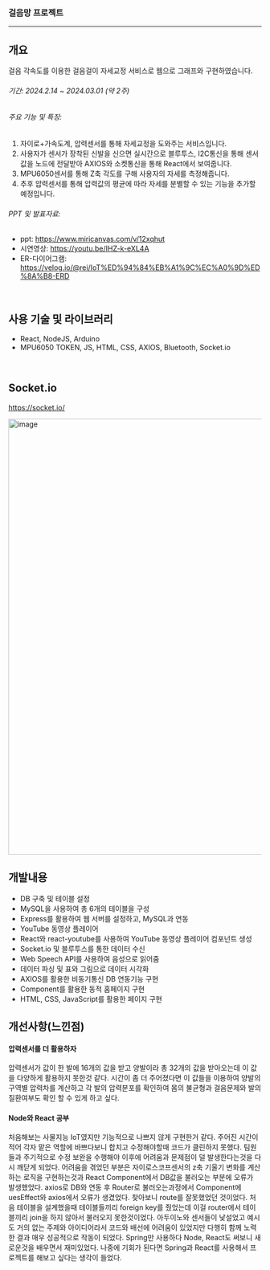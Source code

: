### 걸음망 프로젝트
---

 
## 개요
걸음 각속도를 이용한 걸음걸이 자세교정 서비스로 웹으로 그래프와 구현하였습니다.

###### 기간: 2024.2.14 ~ 2024.03.01 (약 2주)

###### 주요 기능 및 특징:
1. 자이로+가속도계, 압력센서를 통해 자세교정을 도와주는 서비스입니다.
2. 사용자가 센서가 장착된 신발을 신으면 실시간으로 블루투스, I2C통신을 통해 센서값을 노드에 전달받아 AXIOS와 소켓통신을 통해 React에서 보여줍니다.
3. MPU6050센서를 통해 Z축 각도를 구해 사용자의 자세를 측정해줍니다.
4. 추후 압력센서를 통해 압력값의 평균에 따라 자세를 분별할 수 있는 기능을 추가할 예정입니다.

###### PPT 및 발표자료:

* ppt: <https://www.miricanvas.com/v/12xqhut>
* 시연영상: <https://youtu.be/IHZ-k-eXL4A>
* ER-다이어그램: <https://velog.io/@rei/IoT%ED%94%84%EB%A1%9C%EC%A0%9D%ED%8A%B8-ERD>

<br>

## 사용 기술 및 라이브러리

- React, NodeJS, Arduino
- MPU6050 TOKEN, JS, HTML, CSS, AXIOS, Bluetooth, Socket.io

<br>

## Socket.io
<https://socket.io/>

<img width="868" alt="image" src="https://github.com/juhyun98/IoT-Project/assets/140494238/e4c17c01-3cf4-4791-ba8a-64956df8cd0b">


## 개발내용
- DB 구축 및 테이블 설정
- MySQL을 사용하여 총 6개의 테이블을 구성
- Express를 활용하여 웹 서버를 설정하고, MySQL과 연동
- YouTube 동영상 플레이어
- React와 react-youtube를 사용하여 YouTube 동영상 플레이어 컴포넌트 생성
- Socket.io 및 블루투스를 통한 데이터 수신
- Web Speech API를 사용하여 음성으로 읽어줌
- 데이터 파싱 및 표와 그림으로 데이터 시각화
- AXIOS를 활용한 비동기통신 DB 연동기능 구현
- Component를 활용한 동적 홈페이지 구현
- HTML, CSS, JavaScript를 활용한 페이지 구현

## 개선사항(느낀점)
#### 압력센서를 더 활용하자
압력센서가 값이 한 발에 16개의 값을 받고 양발이라 총 32개의 값을 받아오는데 이 값을 다양하게 활용하지 못한것 같다.
시간이 좀 더 주어졌다면 이 값들을 이용하여 양발의 구역별 압력차를 계산하고 각 발의 압력분포를 확인하여 몸의 불균형과 걸음문제와 발의 질환여부도 확인 할 수 있게 하고 싶다.

#### Node와 React 공부
 처음해보는 사물지능 IoT였지만 기능적으로 나쁘지 않게 구현한거 같다. 주어진 시간이 적어 각자 맡은 역할에 바쁘다보니 합치고 수정해야할때 코드가 클린하지 못했다. 팀원들과 주기적으로 수정 보완을 수행해야 이후에 어려움과 문제점이 덜 발생한다는것을 다시 깨닫게 되었다. 어려움을 겪었던 부분은 자이로스코프센서의 z축 기울기 변화를 계산하는 로직을 구현하는것과 React Component에서 DB값을 불러오는 부분에 오류가 발생했었다. axios로 DB와 연동 후 Router로 불러오는과정에서 Component에 uesEffect와 axios에서 오류가 생겼었다. 찾아보니 route를 잘못했었던 것이었다. 처음 테이블을 설계했을때 테이블들끼리 foreign key를 줬었는데 이걸 router에서 테이블끼리 join을 하지 않아서 불러오지 못한것이었다. 아두이노와 센서들이 낯설었고 예시도 거의 없는 주제와 아이디어라서 코드와 배선에 어려움이 있었지만 다행히 함께 노력한 결과 매우 성공적으로 작동이 되었다. Spring만 사용하다 Node, React도 써보니 새로운것을 배우면서 재미있었다. 나중에 기회가 된다면 Spring과 React를 사용해서 프로젝트를 해보고 싶다는 생각이 들었다. 
     
 